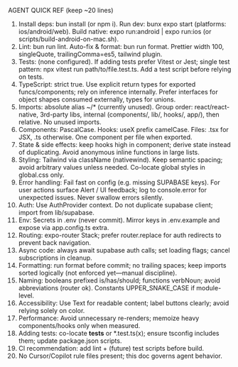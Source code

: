 AGENT QUICK REF (keep ~20 lines)

1. Install deps: bun install (or npm i). Run dev: bunx expo start (platforms: ios/android/web). Build native: expo run:android | expo run:ios (or scripts/build-android-on-mac.sh).
2. Lint: bun run lint. Auto-fix & format: bun run format. Prettier width 100, singleQuote, trailingComma=es5, tailwind plugin.
3. Tests: (none configured). If adding tests prefer Vitest or Jest; single test pattern: npx vitest run path/to/file.test.ts. Add a test script before relying on tests.
4. TypeScript: strict true. Use explicit return types for exported funcs/components; rely on inference internally. Prefer interfaces for object shapes consumed externally, types for unions.
5. Imports: absolute alias ~/\* (currently unused). Group order: react/react-native, 3rd-party libs, internal (components/, lib/, hooks/, app/), then relative. No unused imports.
6. Components: PascalCase. Hooks: useX prefix camelCase. Files: .tsx for JSX, .ts otherwise. One component per file when exported.
7. State & side effects: keep hooks high in component; derive state instead of duplicating. Avoid anonymous inline functions in large lists.
8. Styling: Tailwind via className (nativewind). Keep semantic spacing; avoid arbitrary values unless needed. Co-locate global styles in global.css only.
9. Error handling: Fail fast on config (e.g. missing SUPABASE keys). For user actions surface Alert / UI feedback; log to console.error for unexpected issues. Never swallow errors silently.
10. Auth: Use AuthProvider context. Do not duplicate supabase client; import from lib/supabase.
11. Env: Secrets in .env (never commit). Mirror keys in .env.example and expose via app.config.ts extra.
12. Routing: expo-router Stack; prefer router.replace for auth redirects to prevent back navigation.
13. Async code: always await supabase auth calls; set loading flags; cancel subscriptions in cleanup.
14. Formatting: run format before commit; no trailing spaces; keep imports sorted logically (not enforced yet—manual discipline).
15. Naming: booleans prefixed is/has/should; functions verbNoun; avoid abbreviations (router ok). Constants UPPER_SNAKE_CASE if module-level.
16. Accessibility: Use Text for readable content; label buttons clearly; avoid relying solely on color.
17. Performance: Avoid unnecessary re-renders; memoize heavy components/hooks only when measured.
18. Adding tests: co-locate **tests** or \*.test.ts(x); ensure tsconfig includes them; update package.json scripts.
19. CI recommendation: add lint + (future) test scripts before build.
20. No Cursor/Copilot rule files present; this doc governs agent behavior.
